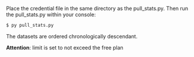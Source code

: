 Place the credential file in the same directory as the pull_stats.py.
Then run the pull_stats.py within your console:
```sh
$ py pull_stats.py
```

The datasets are ordered chronologically descendant.

**Attention**: limit is set to not exceed the free plan